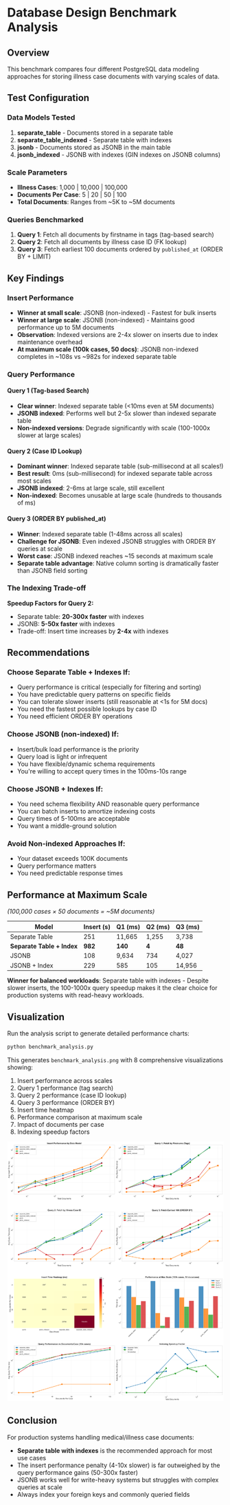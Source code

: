 # Database Design Benchmark Analysis

## Overview

This benchmark compares four different PostgreSQL data modeling approaches for storing illness case documents with varying scales of data.

## Test Configuration

### Data Models Tested

1. **separate_table** - Documents stored in a separate table
2. **separate_table_indexed** - Separate table with indexes
3. **jsonb** - Documents stored as JSONB in the main table
4. **jsonb_indexed** - JSONB with indexes (GIN indexes on JSONB columns)

### Scale Parameters

- **Illness Cases**: 1,000 | 10,000 | 100,000
- **Documents Per Case**: 5 | 20 | 50 | 100
- **Total Documents**: Ranges from ~5K to ~5M documents

### Queries Benchmarked

1. **Query 1**: Fetch all documents by firstname in tags (tag-based search)
2. **Query 2**: Fetch all documents by illness case ID (FK lookup)
3. **Query 3**: Fetch earliest 100 documents ordered by `published_at` (ORDER BY + LIMIT)

## Key Findings

### Insert Performance

- **Winner at small scale**: JSONB (non-indexed) - Fastest for bulk inserts
- **Winner at large scale**: JSONB (non-indexed) - Maintains good performance up to 5M documents
- **Observation**: Indexed versions are 2-4x slower on inserts due to index maintenance overhead
- **At maximum scale (100k cases, 50 docs)**: JSONB non-indexed completes in ~108s vs ~982s for indexed separate table

### Query Performance

#### Query 1 (Tag-based Search)

- **Clear winner**: Indexed separate table (<10ms even at 5M documents)
- **JSONB indexed**: Performs well but 2-5x slower than indexed separate table
- **Non-indexed versions**: Degrade significantly with scale (100-1000x slower at large scales)

#### Query 2 (Case ID Lookup)

- **Dominant winner**: Indexed separate table (sub-millisecond at all scales!)
- **Best result**: 0ms (sub-millisecond) for indexed separate table across most scales
- **JSONB indexed**: 2-6ms at large scale, still excellent
- **Non-indexed**: Becomes unusable at large scale (hundreds to thousands of ms)

#### Query 3 (ORDER BY published_at)

- **Winner**: Indexed separate table (1-48ms across all scales)
- **Challenge for JSONB**: Even indexed JSONB struggles with ORDER BY queries at scale
- **Worst case**: JSONB indexed reaches ~15 seconds at maximum scale
- **Separate table advantage**: Native column sorting is dramatically faster than JSONB field sorting

### The Indexing Trade-off

**Speedup Factors for Query 2:**

- Separate table: **20-300x faster** with indexes
- JSONB: **5-50x faster** with indexes
- Trade-off: Insert time increases by **2-4x** with indexes

## Recommendations

### Choose Separate Table + Indexes If:

- Query performance is critical (especially for filtering and sorting)
- You have predictable query patterns on specific fields
- You can tolerate slower inserts (still reasonable at <1s for 5M docs)
- You need the fastest possible lookups by case ID
- You need efficient ORDER BY operations

### Choose JSONB (non-indexed) If:

- Insert/bulk load performance is the priority
- Query load is light or infrequent
- You have flexible/dynamic schema requirements
- You're willing to accept query times in the 100ms-10s range

### Choose JSONB + Indexes If:

- You need schema flexibility AND reasonable query performance
- You can batch inserts to amortize indexing costs
- Query times of 5-100ms are acceptable
- You want a middle-ground solution

### Avoid Non-indexed Approaches If:

- Your dataset exceeds 100K documents
- Query performance matters
- You need predictable response times

## Performance at Maximum Scale

_(100,000 cases × 50 documents = ~5M documents)_

| Model                      | Insert (s) | Q1 (ms) | Q2 (ms) | Q3 (ms) |
| -------------------------- | ---------- | ------- | ------- | ------- |
| Separate Table             | 251        | 11,665  | 1,255   | 3,738   |
| **Separate Table + Index** | **982**    | **140** | **4**   | **48**  |
| JSONB                      | 108        | 9,634   | 734     | 4,027   |
| JSONB + Index              | 229        | 585     | 105     | 14,956  |

**Winner for balanced workloads**: Separate table with indexes - Despite slower inserts, the 100-1000x query speedup makes it the clear choice for production systems with read-heavy workloads.

## Visualization

Run the analysis script to generate detailed performance charts:

```bash
python benchmark_analysis.py
```

This generates `benchmark_analysis.png` with 8 comprehensive visualizations showing:

1. Insert performance across scales
2. Query 1 performance (tag search)
3. Query 2 performance (case ID lookup)
4. Query 3 performance (ORDER BY)
5. Insert time heatmap
6. Performance comparison at maximum scale
7. Impact of documents per case
8. Indexing speedup factors

![Benchmark Analysis](benchmark_analysis.png)

## Conclusion

For production systems handling medical/illness case documents:

- **Separate table with indexes** is the recommended approach for most use cases
- The insert performance penalty (4-10x slower) is far outweighed by the query performance gains (50-300x faster)
- JSONB works well for write-heavy systems but struggles with complex queries at scale
- Always index your foreign keys and commonly queried fields
